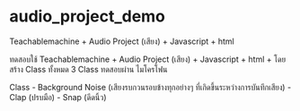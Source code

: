# audio_project_demo
Teachablemachine + Audio Project (เสียง) + Javascript + html

ทดสอบใช้ Teachablemachine + Audio Project (เสียง) + Javascript + html +  โดยสร้าง Class ทั้งหมด 3 Class ทดสอบผ่าน ไมโครโฟน

Class
	- Background Noise (เสียงรบกวนรอบข้างทุกอย่างๆ ที่เกิดขึ้นระหว่างการบันทึกเสียง)
	- Clap (ปรบมือ)
	- Snap (ดีดนิ้ว)
